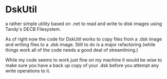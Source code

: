 # DskUtil
a rather simple utility based on .net to read and write to disk images using Tandy's DECB Filesystem.

As of right now the code for DskUtil works to copy files from a .dsk image and writing files to a .dsk image. Still to do is a major refactoring (while things work all of the code needs a good deal of streamlining.)

While my code seems to work just fine on my machine it would  be wise to make sure you have a back up copy of your .dsk before you attempt any write operations to it.
